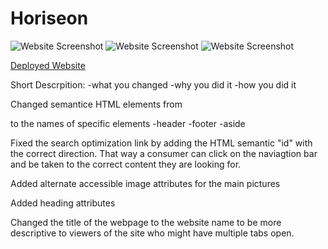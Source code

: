 # Horiseon

![Website Screenshot](./assets/images/Webpage1)
![Website Screenshot](./assets/images/Webpage2)
![Website Screenshot](./assets/images/Webpage3)

[Deployed Website](https://renbryant.github.io/Horiseon/)

Short Descrpition:
    -what you changed
    -why you did it
    -how you did it

Changed semantice HTML elements from <div> to the names of specific elements
    -header
    -footer
    -aside

Fixed the search optimization link by adding the HTML semantic "id" with the correct direction. That way a consumer can click on the naviagtion bar and be taken to the correct content they are looking for.

Added alternate accessible image attributes for the main pictures

Added heading attributes

Changed the title of the webpage to the website name to be more descriptive to viewers of the site who might have multiple tabs open.